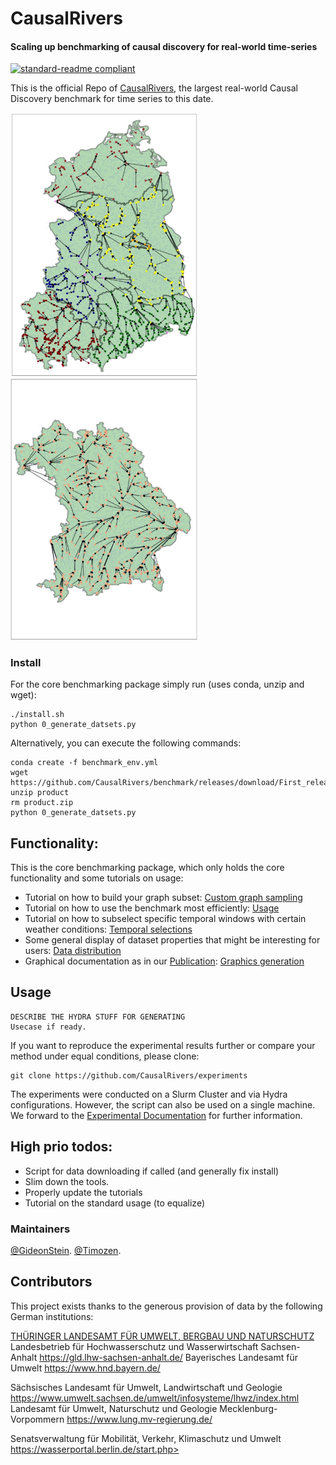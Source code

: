 
# CausalRivers  
#### Scaling up benchmarking of causal discovery for real-world time-series



[![standard-readme compliant](https://img.shields.io/badge/readme%20style-standard-brightgreen.svg?style=flat-square)](https://github.com/RichardLitt/standard-readme)

This is the official Repo of [CausalRivers](https://openreview.net/forum?id=wmV4cIbgl6), the largest real-world Causal Discovery benchmark for time series to this date.


<img src="graphics/teaser.webp" width="300"><img src="graphics/teaser2.webp" width="300">




### Install
For the core benchmarking package simply run (uses conda, unzip and wget):
```
./install.sh
python 0_generate_datsets.py
```
Alternatively, you can execute the following commands: 
```
conda create -f benchmark_env.yml
wget https://github.com/CausalRivers/benchmark/releases/download/First_release/product.zip
unzip product
rm product.zip
python 0_generate_datsets.py
```



## Functionality:

This is the core benchmarking package, which only holds the core functionality and some tutorials on usage: 

- Tutorial on how to build your graph subset:  [Custom graph sampling](1_custom_graph_sampling.ipynb)
- Tutorial on how to use the benchmark most efficiently:  [Usage](2_tutorial_benchmarking.ipynb)
- Tutorial on how to subselect specific temporal windows with certain weather conditions: [Temporal selections](3_tutorial_subselect_weather_condition.ipynb)
- Some general display of dataset properties that might be interesting for users:  [Data distribution](4_data_distribution.ipynb)
- Graphical documentation as in our [Publication](https://openreview.net/pdf?id=wmV4cIbgl6):  [Graphics generation](graphics)


## Usage
```
DESCRIBE THE HYDRA STUFF FOR GENERATING
Usecase if ready.
```

If you want to reproduce the experimental results further or compare your method under equal conditions, please clone: 
```
git clone https://github.com/CausalRivers/experiments
```

The experiments were conducted on a Slurm Cluster and via Hydra configurations. However, the script can also be used on a single machine.
We forward to the [Experimental Documentation](https://github.com/CausalRivers/benchmark/blob/main/experiments/README.md) for further information.


## High prio todos: 

- Script for data downloading if called (and generally fix install)
- Slim down the tools.
- Properly update the tutorials
- Tutorial on the standard usage (to equalize)


### Maintainers
[@GideonStein](https://github.com/Gideon-Stein).
[@Timozen](https://github.com/Timozen).


## Contributors
This project exists thanks to the generous provision of data by the following German institutions: 

 [THÜRINGER LANDESAMT FÜR UMWELT, BERGBAU UND NATURSCHUTZ](https://tlubn.thueringen.de/)
  Landesbetrieb für Hochwasserschutz und Wasserwirtschaft Sachsen-Anhalt https://gld.lhw-sachsen-anhalt.de/
Bayerisches Landesamt für Umwelt  https://www.hnd.bayern.de/

Sächsisches Landesamt für Umwelt, Landwirtschaft und Geologie https://www.umwelt.sachsen.de/umwelt/infosysteme/lhwz/index.html
 Landesamt für Umwelt, Naturschutz und Geologie Mecklenburg-Vorpommern https://www.lung.mv-regierung.de/

Senatsverwaltung für Mobilität, Verkehr, Klimaschutz und Umwelt https://wasserportal.berlin.de/start.php>

